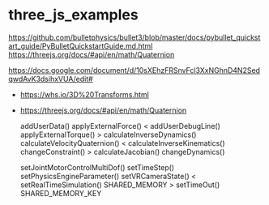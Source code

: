 # three_js_examples


https://github.com/bulletphysics/bullet3/blob/master/docs/pybullet_quickstart_guide/PyBulletQuickstartGuide.md.html
https://threejs.org/docs/#api/en/math/Quaternion

https://docs.google.com/document/d/10sXEhzFRSnvFcl3XxNGhnD4N2SedqwdAvK3dsihxVUA/edit#
* <https://whs.io/3D%20Transforms.html>
* <https://threejs.org/docs/#api/en/math/Quaternion>


  addUserData()                               applyExternalForce()
< addUserDebugLine()                          applyExternalTorque()                       >
  calculateInverseDynamics()                  calculateVelocityQuaternion()
< calculateInverseKinematics()                changeConstraint()                          >
  calculateJacobian()                         changeDynamics()
 
  setJointMotorControlMultiDof()              setTimeStep()
  setPhysicsEngineParameter()                 setVRCameraState()
< setRealTimeSimulation()                     SHARED_MEMORY                               >
  setTimeOut()                                SHARED_MEMORY_KEY

